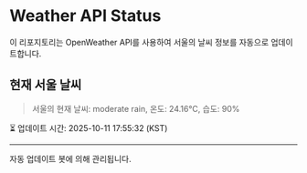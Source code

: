 
# Weather API Status

이 리포지토리는 OpenWeather API를 사용하여 서울의 날씨 정보를 자동으로 업데이트합니다.

## 현재 서울 날씨
> 서울의 현재 날씨: moderate rain, 온도: 24.16°C, 습도: 90%

⏳ 업데이트 시간: 2025-10-11 17:55:32 (KST)

---
자동 업데이트 봇에 의해 관리됩니다.
